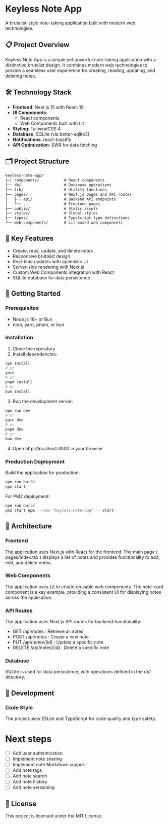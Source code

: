 # Keyless Note App

A brutalist-style note-taking application built with modern web technologies.

## 📋 Project Overview

Keyless Note App is a simple yet powerful note-taking application with a distinctive brutalist design. It combines modern web technologies to provide a seamless user experience for creating, reading, updating, and deleting notes.

## 🛠️ Technology Stack

- **Frontend**: Next.js 15 with React 19
- **UI Components**:
  - React components
  - Web Components built with Lit
- **Styling**: TailwindCSS 4
- **Database**: SQLite (via better-sqlite3)
- **Notifications**: react-toastify
- **API Optimization**: SWR for data fetching

## 🗂️ Project Structure

```md
keyless-note-app/
├── components/           # React components
├── db/                   # Database operations
├── lib/                  # Utility functions
├── pages/                # Next.js pages and API routes
│   ├── api/              # Backend API endpoints
│   └── ...               # Frontend pages
├── public/               # Static assets
├── styles/               # Global styles
├── types/                # TypeScript type definitions
└── web-components/       # Lit-based web components
```

## 🔑 Key Features

- Create, read, update, and delete notes
- Responsive brutalist design
- Real-time updates with optimistic UI
- Server-side rendering with Next.js
- Custom Web Components integration with React
- SQLite database for data persistence

## 🚀 Getting Started

### Prerequisites

- Node.js 18+ or Bun
- npm, yarn, pnpm, or bun

### Installation

1. Clone the repository
2. Install dependencies:

```bash
npm install
# or
yarn
# or
pnpm install
# or
bun install
```

3. Run the development server:

```bash
npm run dev
# or
yarn dev
# or
pnpm dev
# or
bun dev
```

4. Open http://localhost:3000 in your browser

### Production Deployment

Build the application for production:

```bash
npm run build
npm start
```

For PM2 deployment:

```bash
npm run build
pm2 start npm --name "keyless-note-app" -- start
```

## 🧩 Architecture

### Frontend

The application uses Next.js with React for the frontend. The main page ( pages/index.tsx ) displays a list of notes and provides functionality to add, edit, and delete notes.

### Web Components

The application uses Lit to create reusable web components. The note-card component is a key example, providing a consistent UI for displaying notes across the application.

### API Routes

The application uses Next.js API routes for backend functionality:

- GET /api/notes : Retrieve all notes
- POST /api/notes : Create a new note
- PUT /api/notes/[id] : Update a specific note
- DELETE /api/notes/[id] : Delete a specific note

### Database

SQLite is used for data persistence, with operations defined in the db/ directory.

## 🧪 Development

### Code Style

The project uses ESLint and TypeScript for code quality and type safety.

# Next steps

- [ ] Add user authentication
- [ ] Implement note sharing
- [ ] Implement note Markdown support
- [ ] Add note tags
- [ ] Add note search
- [ ] Add note history
- [ ] Add note versioning

## 📝 License

This project is licensed under the MIT License.
